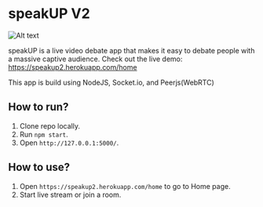 # speakUP V2

![Alt text](favicon.jpg?raw=true "Title")

speakUP is a live video debate app that makes it easy to debate people with a massive captive audience.
Check out the live demo: https://speakup2.herokuapp.com/home

This app is build using NodeJS, Socket.io, and Peerjs(WebRTC)

## How to run?

1. Clone repo locally.
2. Run `npm start`.
3. Open `http://127.0.0.1:5000/`.

## How to use?
1. Open `https://speakup2.herokuapp.com/home` to go to Home page.
2. Start live stream or join a room.